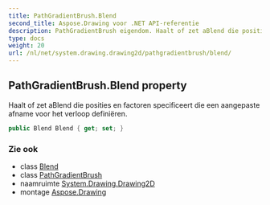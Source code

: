 ```yaml
---
title: PathGradientBrush.Blend
second_title: Aspose.Drawing voor .NET API-referentie
description: PathGradientBrush eigendom. Haalt of zet aBlend die posities en factoren specificeert die een aangepaste afname voor het verloop definiëren.
type: docs
weight: 20
url: /nl/net/system.drawing.drawing2d/pathgradientbrush/blend/
---
```

## PathGradientBrush.Blend property

Haalt of zet aBlend die posities en factoren specificeert die een aangepaste afname voor het verloop definiëren.

```csharp
public Blend Blend { get; set; }
```

### Zie ook

* class [Blend](../../blend/)
* class [PathGradientBrush](../)
* naamruimte [System.Drawing.Drawing2D](../../pathgradientbrush/)
* montage [Aspose.Drawing](../../../)


